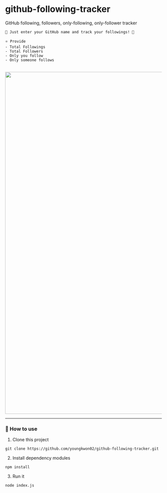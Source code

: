 # github-following-tracker
GitHub following, followers, only-following, only-follower tracker

```text
👀 Just enter your GitHub name and track your followings! 👀

⭐️ Provide
- Total Followings
- Total Followers
- Only you follow
- Only someone follows
```

<br>

<img width='1100px' src="https://user-images.githubusercontent.com/39653584/184080697-c36556c8-89dc-4cce-8f57-6f1adc83db2f.png">

---

### 📝 How to use

1. Clone this project
```
git clone https://github.com/youngkwon02/github-following-tracker.git
```

2. Install dependency modules
```shell
npm install
```

3. Run it
```shell
node index.js
```
